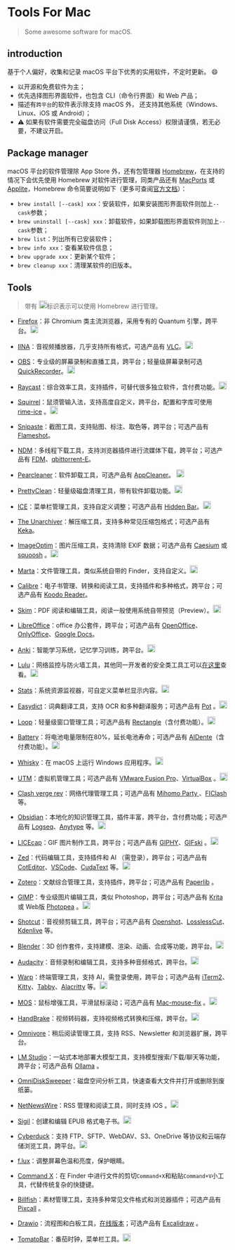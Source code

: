 # Tools For Mac

> Some awesome software for macOS.

## introduction

基于个人偏好，收集和记录 macOS 平台下优秀的实用软件，不定时更新。 😄

- 以开源和免费软件为主；
- 优先选择图形界面软件，也包含 CLI（命令行界面）和 Web 产品；
- 描述有`跨平台`的软件表示除支持 macOS 外， 还支持其他系统（Windows、Linux、iOS 或 Android）；
- :warning: 如果有软件需要完全磁盘访问（Full Disk Access）权限请谨慎，若无必要，不建议开启。

## Package manager

macOS 平台的软件管理除 App Store 外，还有包管理器 [Homebrew](https://brew.sh/)，在支持的情况下会优先使用 Homebrew 对软件进行管理，同类产品还有 [MacPorts](https://www.macports.org/index.php) 或 [Applite](https://aerolite.dev/applite)，Homebrew 命令简要说明如下（更多可查阅[官方文档](https://docs.brew.sh/)）：

- `brew install [--cask] xxx`：安装软件，如果安装图形界面软件则加上`--cask`参数；
- `brew uninstall [--cask] xxx`：卸载软件，如果卸载图形界面软件则加上`--cask`参数；
- `brew list`：列出所有已安装软件；
- `brew info xxx`：查看某软件信息；
- `brew upgrade xxx`：更新某个软件；
- `brew cleanup xxx`：清理某软件的旧版本。

## Tools

> 带有 <img width = "18" height = "18" src="https://raw.githubusercontent.com/holyshell/ToolsForMac/72231dbe1542e83550656097a8a9463504255b5c/media/homebrew.svg">标识表示可以使用 Homebrew 进行管理。

- [Firefox](https://www.mozilla.org/zh-CN/firefox/all/desktop-release/)：非 Chromium 类主流浏览器，采用专有的 Quantum 引擎，跨平台。<img width = "18" height = "18" src="https://raw.githubusercontent.com/holyshell/ToolsForMac/72231dbe1542e83550656097a8a9463504255b5c/media/homebrew.svg">

- [IINA](https://iina.io/)：音视频播放器，几乎支持所有格式，可选产品有 [VLC](https://www.videolan.org/vlc/)。<img width = "18" height = "18" src="https://raw.githubusercontent.com/holyshell/ToolsForMac/72231dbe1542e83550656097a8a9463504255b5c/media/homebrew.svg">

- [OBS](https://obsproject.com/)：专业级的屏幕录制和直播工具，跨平台；轻量级屏幕录制可选 [QuickRecorder](https://github.com/lihaoyun6/QuickRecorder)。<img width = "18" height = "18" src="https://raw.githubusercontent.com/holyshell/ToolsForMac/72231dbe1542e83550656097a8a9463504255b5c/media/homebrew.svg">

- [Raycast](https://www.raycast.com)：综合效率工具，支持插件，可替代很多独立软件，含付费功能。<img width = "18" height = "18" src="https://raw.githubusercontent.com/holyshell/ToolsForMac/72231dbe1542e83550656097a8a9463504255b5c/media/homebrew.svg">

- [Squirrel](https://github.com/rime/squirrel)：鼠须管输入法，支持高度自定义，跨平台，配置和字库可使用 [rime-ice](https://github.com/iDvel/rime-ice) 。<img width = "18" height = "18" src="https://raw.githubusercontent.com/holyshell/ToolsForMac/72231dbe1542e83550656097a8a9463504255b5c/media/homebrew.svg">

- [Snipaste](https://zh.snipaste.com/)：截图工具，支持贴图、标注、取色等，跨平台；可选产品有 [Flameshot](https://flameshot.org/)。

- [NDM](https://www.neatdownloadmanager.com/index.php/en/)：多线程下载工具，支持浏览器插件进行流媒体下载，跨平台；可选产品有 [FDM](https://www.neatdownloadmanager.com/index.php/en/)、[qbittorrent-E](https://github.com/c0re100/qBittorrent-Enhanced-Edition)。

- [Pearcleaner](https://github.com/alienator88/Pearcleaner)：软件卸载工具，可选产品有 [AppCleaner](https://freemacsoft.net/appcleaner/)。 <img width = "18" height = "18" src="https://raw.githubusercontent.com/holyshell/ToolsForMac/72231dbe1542e83550656097a8a9463504255b5c/media/homebrew.svg">

- [PrettyClean](https://www.prettyclean.cc/zh)：轻量级磁盘清理工具，带有软件卸载功能。<img width = "18" height = "18" src="https://raw.githubusercontent.com/holyshell/ToolsForMac/72231dbe1542e83550656097a8a9463504255b5c/media/homebrew.svg">

- [ICE](https://icemenubar.app/)：菜单栏管理工具，支持自定义调整；可选产品有 [Hidden Bar](https://github.com/dwarvesf/hidden)。<img width = "18" height = "18" src="https://raw.githubusercontent.com/holyshell/ToolsForMac/72231dbe1542e83550656097a8a9463504255b5c/media/homebrew.svg">

- [The Unarchiver](https://macpaw.com/the-unarchiver)：解压缩工具，支持多种常见压缩包格式；可选产品有 [Keka](https://www.keka.io/zh-cn/)。

- [ImageOptim](https://imageoptim.com/mac)：图片压缩工具，支持清除 EXIF 数据；可选产品有 [Caesium](https://saerasoft.com/caesium) 或  [squoosh](https://squoosh.app/) 。<img width = "18" height = "18" src="https://raw.githubusercontent.com/holyshell/ToolsForMac/72231dbe1542e83550656097a8a9463504255b5c/media/homebrew.svg">

- [Marta](https://marta.sh/)：文件管理工具，类似系统自带的 Finder，支持自定义。<img width = "18" height = "18" src="https://raw.githubusercontent.com/holyshell/ToolsForMac/72231dbe1542e83550656097a8a9463504255b5c/media/homebrew.svg">

- [Calibre](https://calibre-ebook.com/)：电子书管理、转换和阅读工具，支持插件和多种格式，跨平台；可选产品有 [Koodo Reader](https://github.com/koodo-reader/koodo-reader)。

- [Skim](https://skim-app.sourceforge.io/)：PDF 阅读和编辑工具，阅读一般使用系统自带预览（Preview）。<img width = "18" height = "18" src="https://raw.githubusercontent.com/holyshell/ToolsForMac/72231dbe1542e83550656097a8a9463504255b5c/media/homebrew.svg">

- [LibreOffice](https://www.libreoffice.org/download/download-libreoffice/)：office 办公套件，跨平台；可选产品有 [OpenOffice](https://www.openoffice.org/zh-cn/)、[OnlyOffice](https://www.onlyoffice.com/download-desktop.aspx)、[Google Docs](https://docs.google.com/)。

- [Anki](https://apps.ankiweb.net/)：智能学习系统，记忆学习训练，跨平台。<img width = "18" height = "18" src="https://raw.githubusercontent.com/holyshell/ToolsForMac/72231dbe1542e83550656097a8a9463504255b5c/media/homebrew.svg">

- [Lulu](https://github.com/objective-see/LuLu)：网络监控与防火墙工具，其他同一开发者的安全类工具工可以[在这里](https://objective-see.org/tools.html)查看。<img width = "18" height = "18" src="https://raw.githubusercontent.com/holyshell/ToolsForMac/72231dbe1542e83550656097a8a9463504255b5c/media/homebrew.svg">

- [Stats](https://github.com/exelban/stats)：系统资源监视器，可自定义菜单栏显示内容。<img width = "18" height = "18" src="https://raw.githubusercontent.com/holyshell/ToolsForMac/72231dbe1542e83550656097a8a9463504255b5c/media/homebrew.svg">

- [Easydict](https://github.com/tisfeng/Easydict)：词典翻译工具，支持 OCR 和多种翻译服务；可选产品有 [Pot](https://github.com/pot-app/pot-desktop) 。<img width = "18" height = "18" src="https://raw.githubusercontent.com/holyshell/ToolsForMac/72231dbe1542e83550656097a8a9463504255b5c/media/homebrew.svg">

- [Loop](https://github.com/MrKai77/Loop)：轻量级窗口管理工具；可选产品有 [Rectangle](https://github.com/rxhanson/Rectangle)（含付费功能）。<img width = "18" height = "18" src="https://raw.githubusercontent.com/holyshell/ToolsForMac/72231dbe1542e83550656097a8a9463504255b5c/media/homebrew.svg">

- [Battery](https://github.com/actuallymentor/battery)：将电池电量限制在80%，延长电池寿命；可选产品有 [AIDente](https://apphousekitchen.com/zh-hans/)（含付费功能）。<img width = "18" height = "18" src="https://raw.githubusercontent.com/holyshell/ToolsForMac/72231dbe1542e83550656097a8a9463504255b5c/media/homebrew.svg">

- [Whisky](https://github.com/Whisky-App/Whisky)：在 macOS 上运行 Windows 应用程序。<img width = "18" height = "18" src="https://raw.githubusercontent.com/holyshell/ToolsForMac/72231dbe1542e83550656097a8a9463504255b5c/media/homebrew.svg">

- [UTM](https://mac.getutm.app/)：虚拟机管理工具；可选产品有 [VMware Fusion Pro](https://blogs.vmware.com/teamfusion/2024/05/fusion-pro-now-available-free-for-personal-use.html)、[VirtualBox](https://www.virtualbox.org/) 。<img width = "18" height = "18" src="https://raw.githubusercontent.com/holyshell/ToolsForMac/72231dbe1542e83550656097a8a9463504255b5c/media/homebrew.svg">

- [Clash verge rev](https://github.com/clash-verge-rev/clash-verge-rev)：网络代理管理工具；可选产品有 [Mihomo Party ](https://github.com/mihomo-party-org/mihomo-party)、[FIClash](https://github.com/chen08209/FlClash)等。

- [Obsidian](https://obsidian.md/)：本地化的知识管理工具，插件丰富，跨平台，含付费功能；可选产品有 [Logseq](https://logseq.com/)、[Anytype](https://anytype.io/) 等。<img width = "18" height = "18" src="https://raw.githubusercontent.com/holyshell/ToolsForMac/72231dbe1542e83550656097a8a9463504255b5c/media/homebrew.svg">

- [LICEcap](https://www.cockos.com/licecap/)：GIF 图片制作工具，跨平台；可选产品有 [GIPHY](https://giphy.com/apps/giphycapture)、[GIFski](https://github.com/sindresorhus/Gifski) 。<img width = "18" height = "18" src="https://raw.githubusercontent.com/holyshell/ToolsForMac/72231dbe1542e83550656097a8a9463504255b5c/media/homebrew.svg">

- [Zed](https://zed.dev/)：代码编辑工具，支持插件和 AI （需登录），跨平台；可选产品有 [CotEditor](https://coteditor.com/)、[VSCode](https://code.visualstudio.com/)、[CudaText](https://cudatext.github.io/) 等。<img width = "18" height = "18" src="https://raw.githubusercontent.com/holyshell/ToolsForMac/72231dbe1542e83550656097a8a9463504255b5c/media/homebrew.svg">

- [Zotero](https://www.zotero.org/)：文献综合管理工具，支持插件，跨平台；可选产品有 [Paperlib](https://paperlib.app/cn/) 。

- [GIMP](https://www.gimp.org/)：专业级图片编辑工具，类似 Photoshop，跨平台；可选产品有 [Krita](https://krita.org/zh-cn/) 或 Web版 [Photopea](https://www.photopea.com/) 。<img width = "18" height = "18" src="https://raw.githubusercontent.com/holyshell/ToolsForMac/72231dbe1542e83550656097a8a9463504255b5c/media/homebrew.svg">

- [Shotcut](https://www.shotcut.org/)：音视频剪辑工具，跨平台；可选产品有 [Openshot](https://www.openshot.org/zh-hans/)、[LosslessCut](https://github.com/mifi/lossless-cut)、[Kdenlive](https://invent.kde.org/multimedia/kdenlive) 等。

- [Blender](https://www.blender.org/)：3D 创作套件，支持建模、渲染、动画、合成等功能，跨平台。<img width = "18" height = "18" src="https://raw.githubusercontent.com/holyshell/ToolsForMac/72231dbe1542e83550656097a8a9463504255b5c/media/homebrew.svg">

- [Audacity](https://www.audacityteam.org/)：音频录制和编辑工具，支持多种音频格式，跨平台。<img width = "18" height = "18" src="https://raw.githubusercontent.com/holyshell/ToolsForMac/72231dbe1542e83550656097a8a9463504255b5c/media/homebrew.svg">

- [Warp](https://www.warp.dev/)：终端管理工具，支持 AI，需登录使用，跨平台；可选产品有 [iTerm2](https://iterm2.com/index.html)、[Kitty](https://sw.kovidgoyal.net/kitty/)、[Tabby](https://tabby.sh/)、[Alacritty](https://alacritty.org/) 等。<img width = "18" height = "18" src="https://raw.githubusercontent.com/holyshell/ToolsForMac/72231dbe1542e83550656097a8a9463504255b5c/media/homebrew.svg">

- [MOS](https://github.com/Caldis/Mos)：鼠标增强工具，平滑鼠标滚动；可选产品有 [Mac-mouse-fix](https://macmousefix.com/) 。<img width = "18" height = "18" src="https://raw.githubusercontent.com/holyshell/ToolsForMac/72231dbe1542e83550656097a8a9463504255b5c/media/homebrew.svg">

- [HandBrake](https://handbrake.fr/)：视频转码器，支持视频格式转换和压缩，跨平台。<img width = "18" height = "18" src="https://raw.githubusercontent.com/holyshell/ToolsForMac/72231dbe1542e83550656097a8a9463504255b5c/media/homebrew.svg">

- [Omnivore](https://omnivore.app/)：稍后阅读管理工具，支持 RSS、Newsletter 和浏览器扩展，跨平台。

- [LM Studio](https://lmstudio.ai/)：一站式本地部署大模型工具，支持模型搜索/下载/聊天等功能，跨平台；可选产品有 [Ollama](https://ollama.com/) 。

- [OmniDiskSweeper](https://www.omnigroup.com/more)：磁盘空间分析工具，快速查看大文件并打开或删除到废纸篓。

- [NetNewsWire](https://netnewswire.com/)：RSS 管理和阅读工具，同时支持 iOS 。<img width = "18" height = "18" src="https://raw.githubusercontent.com/holyshell/ToolsForMac/72231dbe1542e83550656097a8a9463504255b5c/media/homebrew.svg">

- [Sigil](https://sigil-ebook.com/sigil/)：创建和编辑 EPUB 格式电子书。<img width = "18" height = "18" src="https://raw.githubusercontent.com/holyshell/ToolsForMac/72231dbe1542e83550656097a8a9463504255b5c/media/homebrew.svg">

- [Cyberduck](https://cyberduck.io/)：支持 FTP、SFTP、WebDAV、S3、OneDrive 等协议和云端存储浏览工具，跨平台。<img width = "18" height = "18" src="https://raw.githubusercontent.com/holyshell/ToolsForMac/72231dbe1542e83550656097a8a9463504255b5c/media/homebrew.svg">

- [f.lux](https://justgetflux.com/)：调整屏幕色温和亮度，保护眼睛。

- [Command X](https://sindresorhus.com/command-x)：在 Finder 中进行文件的剪切`Command+X`和粘贴`Command+V`小工具，代替传统复杂的快捷键。

- [Billfish](https://www.billfish.cn/)：素材管理工具，支持多种常见文件格式和浏览器插件；可选产品有 [Pixcall](https://pixcall.com/download) 。

- [Drawio](https://github.com/jgraph/drawio-desktop)：流程图和白板工具，[在线版本](https://app.diagrams.net/)；可选产品有 [Excalidraw](https://excalidraw.com/) 。

- [TomatoBar](https://github.com/ivoronin/TomatoBar)：番茄时钟，菜单栏工具。<img width = "18" height = "18" src="https://raw.githubusercontent.com/holyshell/ToolsForMac/72231dbe1542e83550656097a8a9463504255b5c/media/homebrew.svg">

  
